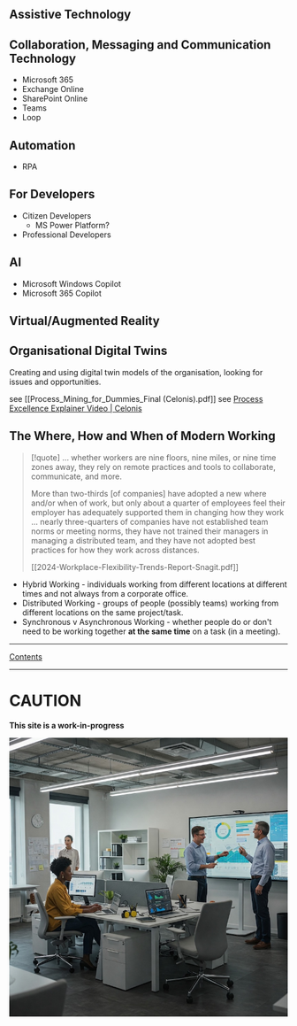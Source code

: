 ## Assistive Technology


## Collaboration, Messaging and Communication Technology

- Microsoft 365
- Exchange Online
- SharePoint Online
- Teams
- Loop

## Automation

- RPA

## For Developers

- Citizen Developers
	- MS Power Platform?
- Professional Developers


## AI

- Microsoft Windows Copilot
- Microsoft 365 Copilot


## Virtual/Augmented Reality


## Organisational Digital Twins

Creating and using digital twin models of the organisation, looking for issues and opportunities.

see [[Process_Mining_for_Dummies_Final (Celonis).pdf]]
see [Process Excellence Explainer Video | Celonis](https://www.celonis.com/resources/explainer-video/process-excellence/)


## The Where, How and When of Modern Working

> [!quote]
> ... whether workers are nine floors, nine miles, or nine time zones away, they rely on remote practices and tools to collaborate, communicate, and more.
> 
> More than two-thirds [of companies] have adopted a new where and/or when of work, but only about a quarter of employees feel their employer has adequately supported them in changing how they work ...  nearly three-quarters of companies have not established team norms or meeting norms, they have not trained their managers in managing a distributed team, and they have not adopted best practices for how they work across distances.
>
> [[2024-Workplace-Flexibility-Trends-Report-Snagit.pdf]]

- Hybrid Working - individuals working from different locations at different times and not always from a corporate office.
- Distributed Working - groups of people (possibly teams) working from different locations on the same project/task.
- Synchronous v Asynchronous Working - whether people do or don't need to be working together **at the same time** on a task (in a meeting).

---
[Contents](Contents.md)


---

# CAUTION

**This site is a work-in-progress**

![Modern Workplace250](images/Gemini_Generated_Image_w3pctvw3pctvw3pc.jpg)
